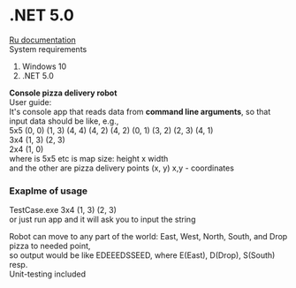 <h1>.NET 5.0</h1>
<a href = "https://github.com/alcohon/TestCase/blob/master/README_RU_RU.md">Ru documentation</a><br/>
System requirements

<ol>
  <li>Windows 10</li>
  <li>.NET 5.0</li>
</ol>

<p><b>Console pizza delivery robot</b><br/>
User guide:<br/>
  It's console app that reads data from <b>command line arguments</b>, so that input data should be like, e.g.,<br/>
5x5 (0, 0) (1, 3) (4, 4) (4, 2) (4, 2) (0, 1) (3, 2) (2, 3) (4, 1)<br/>
3x4 (1, 3) (2, 3)<br/>
2x4 (1, 0)<br/>
where is 5x5 etc is map size: height x width  <br/>
and the other are pizza delivery points (x, y) x,y - coordinates<br/>
  
  <h3>Exaplme of usage</h3>
  <p>TestCase.exe 3x4 (1, 3) (2, 3) </br>
  or just run app and it will ask you to input the string</br>
  </p>
Robot can move to any part of the world: East, West, North, South, and Drop pizza to needed point, <br/>
so output would be like EDEEEDSSEED, where E(East), D(Drop), S(South) resp.<br/>
Unit-testing included<br/>
</p>
